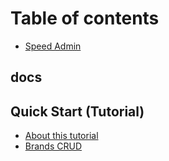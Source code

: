 # Table of contents

* [Speed Admin](README.md)

## docs

## Quick Start \(Tutorial\)

* [About this tutorial](quick-start-tutorial/about-this-tutorial.md)
* [Brands CRUD](quick-start-tutorial/brands-crud.md)

